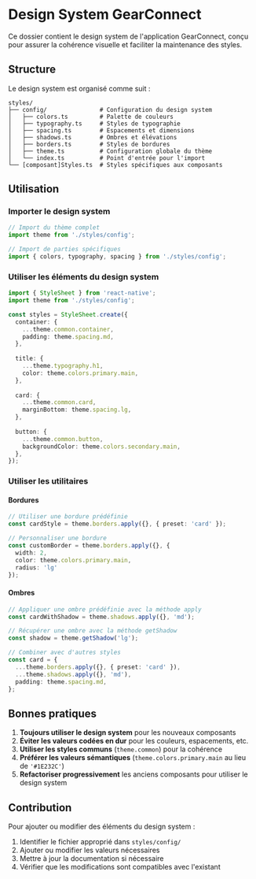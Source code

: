 # Design System GearConnect

Ce dossier contient le design system de l'application GearConnect, conçu pour assurer la cohérence visuelle et faciliter la maintenance des styles.

## Structure

Le design system est organisé comme suit :

```
styles/
├── config/               # Configuration du design system
│   ├── colors.ts         # Palette de couleurs
│   ├── typography.ts     # Styles de typographie
│   ├── spacing.ts        # Espacements et dimensions
│   ├── shadows.ts        # Ombres et élévations
│   ├── borders.ts        # Styles de bordures
│   ├── theme.ts          # Configuration globale du thème
│   └── index.ts          # Point d'entrée pour l'import
└── [composant]Styles.ts  # Styles spécifiques aux composants
```

## Utilisation

### Importer le design system

```typescript
// Import du thème complet
import theme from './styles/config';

// Import de parties spécifiques
import { colors, typography, spacing } from './styles/config';
```

### Utiliser les éléments du design system

```typescript
import { StyleSheet } from 'react-native';
import theme from './styles/config';

const styles = StyleSheet.create({
  container: {
    ...theme.common.container,
    padding: theme.spacing.md,
  },
  
  title: {
    ...theme.typography.h1,
    color: theme.colors.primary.main,
  },
  
  card: {
    ...theme.common.card,
    marginBottom: theme.spacing.lg,
  },
  
  button: {
    ...theme.common.button,
    backgroundColor: theme.colors.secondary.main,
  },
});
```

### Utiliser les utilitaires

#### Bordures

```typescript
// Utiliser une bordure prédéfinie
const cardStyle = theme.borders.apply({}, { preset: 'card' });

// Personnaliser une bordure
const customBorder = theme.borders.apply({}, { 
  width: 2, 
  color: theme.colors.primary.main, 
  radius: 'lg' 
});
```

#### Ombres

```typescript
// Appliquer une ombre prédéfinie avec la méthode apply
const cardWithShadow = theme.shadows.apply({}, 'md');

// Récupérer une ombre avec la méthode getShadow
const shadow = theme.getShadow('lg');

// Combiner avec d'autres styles
const card = {
  ...theme.borders.apply({}, { preset: 'card' }),
  ...theme.shadows.apply({}, 'md'),
  padding: theme.spacing.md,
};
```

## Bonnes pratiques

1. **Toujours utiliser le design system** pour les nouveaux composants
2. **Éviter les valeurs codées en dur** pour les couleurs, espacements, etc.
3. **Utiliser les styles communs** (`theme.common`) pour la cohérence
4. **Préférer les valeurs sémantiques** (`theme.colors.primary.main` au lieu de `'#1E232C'`)
5. **Refactoriser progressivement** les anciens composants pour utiliser le design system

## Contribution

Pour ajouter ou modifier des éléments du design system :

1. Identifier le fichier approprié dans `styles/config/`
2. Ajouter ou modifier les valeurs nécessaires
3. Mettre à jour la documentation si nécessaire
4. Vérifier que les modifications sont compatibles avec l'existant 